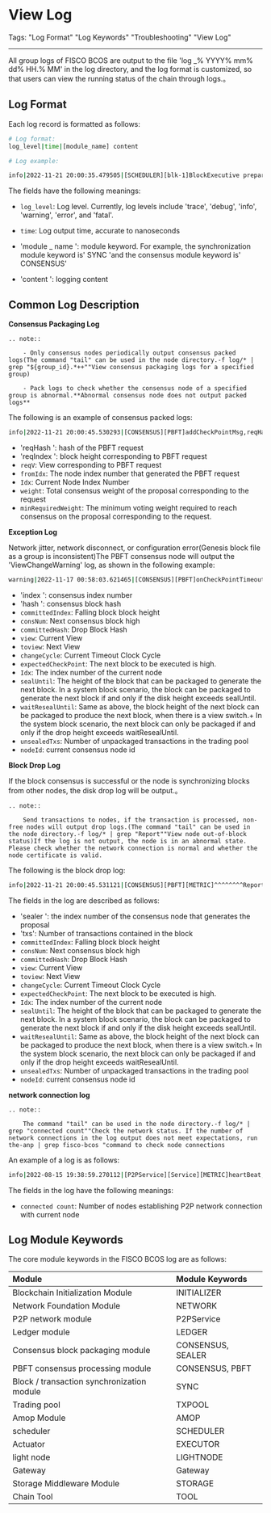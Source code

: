 # View Log

Tags: "Log Format" "Log Keywords" "Troubleshooting" "View Log"

----

All group logs of FISCO BCOS are output to the file 'log _% YYYY% mm% dd% HH.% MM' in the log directory, and the log format is customized, so that users can view the running status of the chain through logs.。

## Log Format

Each log record is formatted as follows:

```bash
# Log format:
log_level|time|[module_name] content

# Log example:

info|2022-11-21 20:00:35.479505|[SCHEDULER][blk-1]BlockExecutive prepare: fillBlock end,txNum=1,cost=0,fetchNum=1
```

The fields have the following meanings:

- `log_level`: Log level. Currently, log levels include 'trace', 'debug', 'info', 'warning', 'error', and 'fatal'.

- `time`: Log output time, accurate to nanoseconds

- 'module _ name ': module keyword. For example, the synchronization module keyword is' SYNC 'and the consensus module keyword is' CONSENSUS'

- 'content ': logging content


## Common Log Description

**Consensus Packaging Log**

```eval_rst
.. note::

    - Only consensus nodes periodically output consensus packed logs(The command "tail" can be used in the node directory.-f log/* | grep "${group_id}.*++""View consensus packaging logs for a specified group)

    - Pack logs to check whether the consensus node of a specified group is abnormal.**Abnormal consensus node does not output packed logs**
```

The following is an example of consensus packed logs:
```bash
info|2022-11-21 20:00:45.530293|[CONSENSUS][PBFT]addCheckPointMsg,reqHash=c2e031c8...,reqIndex=2,reqV=9,fromIdx=3,Idx=1,weight=4,minRequiredWeight=3
```
- 'reqHash ': hash of the PBFT request
- 'reqIndex ': block height corresponding to PBFT request
- `reqV`:  View corresponding to PBFT request
- `fromIdx`: The node index number that generated the PBFT request
- `Idx`: Current Node Index Number
- `weight`: Total consensus weight of the proposal corresponding to the request
- `minRequiredWeight`: The minimum voting weight required to reach consensus on the proposal corresponding to the request.


**Exception Log**

Network jitter, network disconnect, or configuration error(Genesis block file as a group is inconsistent)The PBFT consensus node will output the 'ViewChangeWarning' log, as shown in the following example:

```bash
warning|2022-11-17 00:58:03.621465|[CONSENSUS][PBFT]onCheckPointTimeout: resend the checkpoint message package,index=176432,hash=d411d77d...,committedIndex=176431,consNum=176432,committedHash=ecac3705...,view=1713,toView=1713,changeCycle=0,expectedCheckPoint=176433,Idx=0,unsealedTxs=168,sealUntil=176432,waitResealUntil=176431,nodeId=0318568d...
```
- 'index ': consensus index number
- 'hash ': consensus block hash
- `committedIndex`: Falling block block height
- `consNum`:  Next consensus block high
- `committedHash`: Drop Block Hash
- `view`: Current View
- `toview`:  Next View
- `changeCycle`: Current Timeout Clock Cycle
- `expectedCheckPoint`: The next block to be executed is high.
- `Idx`: The index number of the current node
- `sealUntil`:  The height of the block that can be packaged to generate the next block. In a system block scenario, the block can be packaged to generate the next block if and only if the disk height exceeds sealUntil.
- `waitResealUntil`: Same as above, the block height of the next block can be packaged to produce the next block, when there is a view switch.+ In the system block scenario, the next block can only be packaged if and only if the drop height exceeds waitResealUntil.
- `unsealedTxs`: Number of unpackaged transactions in the trading pool
- `nodeId`: current consensus node id


**Block Drop Log**

If the block consensus is successful or the node is synchronizing blocks from other nodes, the disk drop log will be output.。

```eval_rst
.. note::

    Send transactions to nodes, if the transaction is processed, non-free nodes will output drop logs.(The command "tail" can be used in the node directory.-f log/* | grep "Report""View node out-of-block status)If the log is not output, the node is in an abnormal state. Please check whether the network connection is normal and whether the node certificate is valid.

```

The following is the block drop log:
```bash
info|2022-11-21 20:00:45.531121|[CONSENSUS][PBFT][METRIC]^^^^^^^^Report,sealer=3,txs=1,committedIndex=2,consNum=3,committedHash=c2e031c8...,view=9,toView=9,changeCycle=0,expectedCheckPoint=3,Idx=1,unsealedTxs=0,sealUntil=0,waitResealUntil=0,nodeId=8f69046f...
```

The fields in the log are described as follows:
- 'sealer ': the index number of the consensus node that generates the proposal
- 'txs': Number of transactions contained in the block
- `committedIndex`: Falling block block height
- `consNum`:  Next consensus block high
- `committedHash`: Drop Block Hash
- `view`: Current View
- `toview`:  Next View
- `changeCycle`: Current Timeout Clock Cycle
- `expectedCheckPoint`: The next block to be executed is high.
- `Idx`: The index number of the current node
- `sealUntil`:  The height of the block that can be packaged to generate the next block. In a system block scenario, the block can be packaged to generate the next block if and only if the disk height exceeds sealUntil.
- `waitResealUntil`: Same as above, the block height of the next block can be packaged to produce the next block, when there is a view switch.+ In the system block scenario, the next block can only be packaged if and only if the drop height exceeds waitResealUntil.
- `unsealedTxs`: Number of unpackaged transactions in the trading pool
- `nodeId`: current consensus node id


**network connection log**

```eval_rst
.. note::

    The command "tail" can be used in the node directory.-f log/* | grep "connected count""Check the network status. If the number of network connections in the log output does not meet expectations, run the-anp | grep fisco-bcos "command to check node connections
```

An example of a log is as follows:
```bash
info|2022-08-15 19:38:59.270112|[P2PService][Service][METRIC]heartBeat,connected count=3
```

The fields in the log have the following meanings:
- `connected count`: Number of nodes establishing P2P network connection with current node


## Log Module Keywords

The core module keywords in the FISCO BCOS log are as follows:

| Module| Module Keywords|
| :--- | :---- |
| Blockchain Initialization Module| INITIALIZER |
| Network Foundation Module| NETWORK |
| P2P network module| P2PService |
| Ledger module|LEDGER|
| Consensus block packaging module|CONSENSUS, SEALER|
| PBFT consensus processing module| CONSENSUS, PBFT|
| Block / transaction synchronization module|SYNC|
| Trading pool|TXPOOL|
| Amop Module| AMOP |
| scheduler| SCHEDULER |
| Actuator| EXECUTOR |
| light node|LIGHTNODE |
| Gateway|Gateway |
| Storage Middleware Module|STORAGE|
| Chain Tool|TOOL|